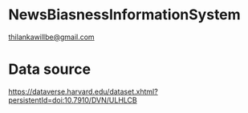 # NewsBiasnessInformationSystem
thilankawillbe@gmail.com

# Data source
https://dataverse.harvard.edu/dataset.xhtml?persistentId=doi:10.7910/DVN/ULHLCB
